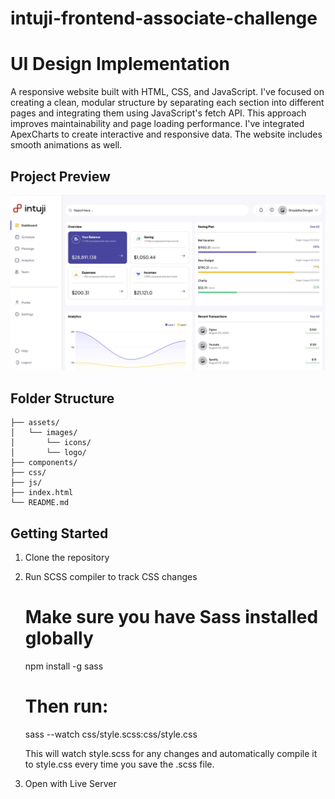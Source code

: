 # intuji-frontend-associate-challenge
# UI Design Implementation

A responsive website built with HTML, CSS, and JavaScript.
I've focused on creating a clean, modular structure by separating each section into different pages and integrating them using JavaScript's fetch API. This approach improves maintainability and page loading performance.
I've integrated ApexCharts to create interactive and responsive data. The website includes smooth animations as well.

## Project Preview
![Project-Preview-Image](/assets/images/logo/project-preview.jpeg)

## Folder Structure
```project/
├── assets/
│   └── images/
│       └── icons/
│       └── logo/
├── components/
├── css/
├── js/
├── index.html
└── README.md
```

## Getting Started

1. Clone the repository
2. Run SCSS compiler to track CSS changes
    # Make sure you have Sass installed globally
    npm install -g sass

    # Then run:
    sass --watch css/style.scss:css/style.css

    This will watch style.scss for any changes and automatically compile it to style.css every time you save the .scss file.

3. Open with Live Server
